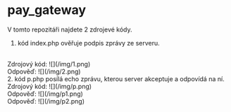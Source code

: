 # pay_gateway
V tomto repozitáři najdete 2 zdrojevé kódy.

1. kód index.php ověřuje podpis zprávy ze serveru.
<br>
Zdrojový kód:
![](/img/1.png)
<br>
Odpověď:
![](/img/2.png)
<br>
2. kód p.php posílá echo zprávu, kterou server akceptuje a odpovídá na ní.
<br>
Zdrojový kód:
![](/img/p.png)
<br>
Odpověď:
![](/img/p1.png)
<br>
Odpověď:
![](/img/p2.png)
